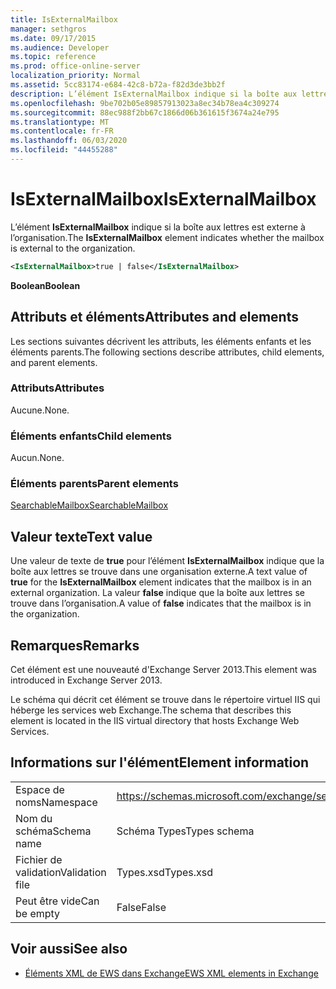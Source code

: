 ```yaml
---
title: IsExternalMailbox
manager: sethgros
ms.date: 09/17/2015
ms.audience: Developer
ms.topic: reference
ms.prod: office-online-server
localization_priority: Normal
ms.assetid: 5cc83174-e684-42c8-b72a-f82d3de3bb2f
description: L’élément IsExternalMailbox indique si la boîte aux lettres est externe à l’organisation.
ms.openlocfilehash: 9be702b05e89857913023a8ec34b78ea4c309274
ms.sourcegitcommit: 88ec988f2bb67c1866d06b361615f3674a24e795
ms.translationtype: MT
ms.contentlocale: fr-FR
ms.lasthandoff: 06/03/2020
ms.locfileid: "44455288"
---
```

# <a name="isexternalmailbox"></a><span data-ttu-id="77a89-103">IsExternalMailbox</span><span class="sxs-lookup"><span data-stu-id="77a89-103">IsExternalMailbox</span></span>

<span data-ttu-id="77a89-104">L’élément **IsExternalMailbox** indique si la boîte aux lettres est externe à l’organisation.</span><span class="sxs-lookup"><span data-stu-id="77a89-104">The **IsExternalMailbox** element indicates whether the mailbox is external to the organization.</span></span> 
  
```XML
<IsExternalMailbox>true | false</IsExternalMailbox>
```

 <span data-ttu-id="77a89-105">**Boolean**</span><span class="sxs-lookup"><span data-stu-id="77a89-105">**Boolean**</span></span>
## <a name="attributes-and-elements"></a><span data-ttu-id="77a89-106">Attributs et éléments</span><span class="sxs-lookup"><span data-stu-id="77a89-106">Attributes and elements</span></span>

<span data-ttu-id="77a89-107">Les sections suivantes décrivent les attributs, les éléments enfants et les éléments parents.</span><span class="sxs-lookup"><span data-stu-id="77a89-107">The following sections describe attributes, child elements, and parent elements.</span></span>
  
### <a name="attributes"></a><span data-ttu-id="77a89-108">Attributs</span><span class="sxs-lookup"><span data-stu-id="77a89-108">Attributes</span></span>

<span data-ttu-id="77a89-109">Aucune.</span><span class="sxs-lookup"><span data-stu-id="77a89-109">None.</span></span>
  
### <a name="child-elements"></a><span data-ttu-id="77a89-110">Éléments enfants</span><span class="sxs-lookup"><span data-stu-id="77a89-110">Child elements</span></span>

<span data-ttu-id="77a89-111">Aucun.</span><span class="sxs-lookup"><span data-stu-id="77a89-111">None.</span></span>
  
### <a name="parent-elements"></a><span data-ttu-id="77a89-112">Éléments parents</span><span class="sxs-lookup"><span data-stu-id="77a89-112">Parent elements</span></span>

[<span data-ttu-id="77a89-113">SearchableMailbox</span><span class="sxs-lookup"><span data-stu-id="77a89-113">SearchableMailbox</span></span>](searchablemailbox.md)
  
## <a name="text-value"></a><span data-ttu-id="77a89-114">Valeur texte</span><span class="sxs-lookup"><span data-stu-id="77a89-114">Text value</span></span>

<span data-ttu-id="77a89-115">Une valeur de texte de **true** pour l’élément **IsExternalMailbox** indique que la boîte aux lettres se trouve dans une organisation externe.</span><span class="sxs-lookup"><span data-stu-id="77a89-115">A text value of **true** for the **IsExternalMailbox** element indicates that the mailbox is in an external organization.</span></span> <span data-ttu-id="77a89-116">La valeur **false** indique que la boîte aux lettres se trouve dans l’organisation.</span><span class="sxs-lookup"><span data-stu-id="77a89-116">A value of **false** indicates that the mailbox is in the organization.</span></span> 
  
## <a name="remarks"></a><span data-ttu-id="77a89-117">Remarques</span><span class="sxs-lookup"><span data-stu-id="77a89-117">Remarks</span></span>

<span data-ttu-id="77a89-118">Cet élément est une nouveauté d'Exchange Server 2013.</span><span class="sxs-lookup"><span data-stu-id="77a89-118">This element was introduced in Exchange Server 2013.</span></span>
  
<span data-ttu-id="77a89-119">Le schéma qui décrit cet élément se trouve dans le répertoire virtuel IIS qui héberge les services web Exchange.</span><span class="sxs-lookup"><span data-stu-id="77a89-119">The schema that describes this element is located in the IIS virtual directory that hosts Exchange Web Services.</span></span>
  
## <a name="element-information"></a><span data-ttu-id="77a89-120">Informations sur l'élément</span><span class="sxs-lookup"><span data-stu-id="77a89-120">Element information</span></span>

|||
|:-----|:-----|
|<span data-ttu-id="77a89-121">Espace de noms</span><span class="sxs-lookup"><span data-stu-id="77a89-121">Namespace</span></span>  <br/> |https://schemas.microsoft.com/exchange/services/2006/types  <br/> |
|<span data-ttu-id="77a89-122">Nom du schéma</span><span class="sxs-lookup"><span data-stu-id="77a89-122">Schema name</span></span>  <br/> |<span data-ttu-id="77a89-123">Schéma Types</span><span class="sxs-lookup"><span data-stu-id="77a89-123">Types schema</span></span>  <br/> |
|<span data-ttu-id="77a89-124">Fichier de validation</span><span class="sxs-lookup"><span data-stu-id="77a89-124">Validation file</span></span>  <br/> |<span data-ttu-id="77a89-125">Types.xsd</span><span class="sxs-lookup"><span data-stu-id="77a89-125">Types.xsd</span></span>  <br/> |
|<span data-ttu-id="77a89-126">Peut être vide</span><span class="sxs-lookup"><span data-stu-id="77a89-126">Can be empty</span></span>  <br/> |<span data-ttu-id="77a89-127">False</span><span class="sxs-lookup"><span data-stu-id="77a89-127">False</span></span>  <br/> |
   
## <a name="see-also"></a><span data-ttu-id="77a89-128">Voir aussi</span><span class="sxs-lookup"><span data-stu-id="77a89-128">See also</span></span>



- [<span data-ttu-id="77a89-129">Éléments XML de EWS dans Exchange</span><span class="sxs-lookup"><span data-stu-id="77a89-129">EWS XML elements in Exchange</span></span>](ews-xml-elements-in-exchange.md)

